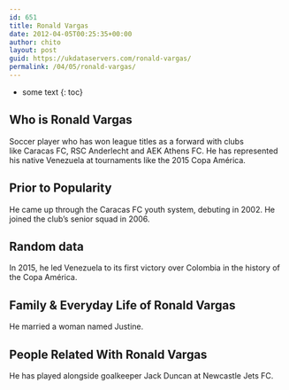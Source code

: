 ```yaml
---
id: 651
title: Ronald Vargas
date: 2012-04-05T00:25:35+00:00
author: chito
layout: post
guid: https://ukdataservers.com/ronald-vargas/
permalink: /04/05/ronald-vargas/
---
```


* some text
{: toc}
          
          
## Who is  Ronald Vargas
                  
                  
                  
Soccer player who has won league titles as a forward with clubs like Caracas FC, RSC Anderlecht and AEK Athens FC. He has represented his native Venezuela at tournaments like the 2015 Copa América. 
                  
                
                
                
## Prior to Popularity 
                  
                  
                  
He came up through the Caracas FC youth system, debuting in 2002. He joined the club&#8217;s senior squad in 2006. 
                  
                
                
                
## Random data 
                  
                  
                  
In 2015, he led Venezuela to its first victory over Colombia in the history of the Copa América. 
                  
                
                
                
## Family & Everyday Life of Ronald Vargas
                  
                  
                  
He married a woman named Justine. 
                  
                
                
                
## People Related With  Ronald Vargas
                  
                  
                  
He has played alongside goalkeeper Jack Duncan at Newcastle Jets FC.
                  
                
              
            
          
          
          
    
    
  
